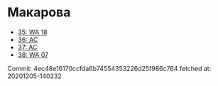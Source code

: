 # Макарова
- [35: WA 18](35.md)
- [36: AC](36.md)
- [37: AC](37.md)
- [38: WA 07](38.md)

Commit: 4ec48e16170ccfda6b74554353226d25f986c764
 fetched at: 20201205-140232
